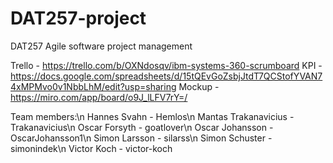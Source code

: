 # DAT257-project
DAT257 Agile software project management

Trello - https://trello.com/b/OXNdosqv/ibm-systems-360-scrumboard
KPI - https://docs.google.com/spreadsheets/d/15tQEvGoZsbjJtdT7QCStofYVAN74xMPMvo0v1NbbLhM/edit?usp=sharing
Mockup - https://miro.com/app/board/o9J_lLFV7rY=/


Team members:\n
Hannes Svahn - Hemlos\n
Mantas Trakanavicius - Trakanavicius\n
Oscar Forsyth - goatlover\n
Oscar Johansson - OscarJohansson1\n
Simon Larsson - silarss\n
Simon Schuster - simonindek\n
Victor Koch - victor-koch
